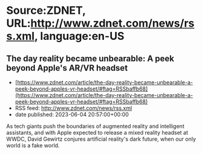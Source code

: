 # Source:ZDNET, URL:http://www.zdnet.com/news/rss.xml, language:en-US

## The day reality became unbearable: A peek beyond Apple's AR/VR headset
 - [https://www.zdnet.com/article/the-day-reality-became-unbearable-a-peek-beyond-apples-vr-headset/#ftag=RSSbaffb68](https://www.zdnet.com/article/the-day-reality-became-unbearable-a-peek-beyond-apples-vr-headset/#ftag=RSSbaffb68)
 - RSS feed: http://www.zdnet.com/news/rss.xml
 - date published: 2023-06-04 20:57:00+00:00

As tech giants push the boundaries of augmented reality and intelligent assistants, and with Apple expected to release a mixed reality headset at WWDC, David Gewirtz conjures artificial reality's dark future, when our only world is a fake world.

